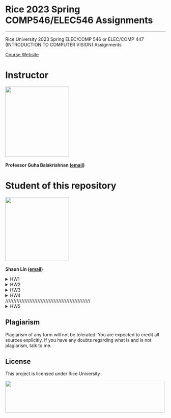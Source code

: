 # Rice 2023 Spring COMP546/ELEC546 Assignments
-------------------------------------------------------------------------------------------
Rice University 2023 Spring ELEC/COMP 546 or ELEC/COMP 447 (INTRODUCTION TO COMPUTER VISION) Assignments

[Course Website](https://computervision.rice.edu/)

# Instructor

<img src="https://bpb-us-e1.wpmucdn.com/blogs.rice.edu/dist/a/12547/files/2023/01/headshot-273x300.jpg" width="200" height="220" />

**Professor Guha Balakrishnan ([email](guha@rice.edu))**

# Student of this repository
<img src="https://avatars.githubusercontent.com/u/20944449?v=4" width="200" height="200" />

**Shaun Lin ([email](hl116@rice.edu))**

<details><summary>HW1</summary>
<p>

<details><summary>1.0 Basic Image Operations (10 points)</summary>
<p>

In this problem, you will gain some experience working with [NumPy](https://numpy.org/doc/stable/user/index.html#user) and [OpenCV](https://docs.opencv.org/4.x/) to perform basic image manipulations.

### 1.1 Combining Two Images:

a. Read in two large (> 256 x 256) images, A and B into your Colab notebook (see [sample Colab notebook](https://computervision.rice.edu/resources/#:~:text=Basic%20image%20operations) that was shared with the class earlier).

b. Resize A to 256x256 and crop B at the center to 256x256.
    
c. Create a new image C such that the left half of C is the left half of A and the right half of C is the right half of B.
    
d. Using a loop, create a new image D such that every odd numbered row is the corresponding row from A and every even row is the corresponding row from B.

e. Accomplish the same task in part d without using a loop.

### 1.2 Color Spaces

a. Download the peppers image from [this link](https://blogs.mathworks.com/images/loren/173/peppers_BlueHills.png). Return a binary image (only 0s and 1s), with 1s corresponding to only the yellow peppers. Do this by setting a minimum and maximum threshold value on pixel values in the R,G,B channels. Note that you won’t be able to perfectly capture the yellow peppers, but give your best shot!

b. While RGB is the most common color space for images, it is not the only one. For example, one popular color space is HSV (Hue-Saturation-Value). Hue encodes color, value encodes lightness/darkness, and saturation encodes the intensity of the color. For a visual, see Fig. 1 of this [wiki article](https://en.wikipedia.org/wiki/HSL_and_HSV). Convert the image to the HSV color space using OpenCV’s [cvtColor() function](https://www.geeksforgeeks.org/python-opencv-cv2-cvtcolor-method/), and try to perform the same task by setting a threshold in the Hue channel.

c. Add both binary images to your report. Which colorspace was easier to work with for this task, and why?

</p>
</details>

<details><summary>2.0 2D Geometric Transforms (15 points)</summary>
<p>

### 2.1 Write functions to produce transformation matrices
Write separate functions that output the 3 x 3 transformation matrices for the following transforms: **translation**, **rotation**, **similarity** (translation, rotation, and scale), and **affine**. The functions should take as input the following arguments:

1. Translation: horizontal and vertical displacements
2. Rotation: angle
3. Similarity: angle, horizontal/vertical displacements, and scale factor (assume equal scaling for horizontal and vertical dimensions)
4. Affine: 6 parameters

The output of each function will be a 3 x 3 matrix.

### 2.2 Write a function that warps an image with a given transformation matrix
Next, write a function imwarp(I, T) that warps image I with transformation matrix T. The function should produce an output image of the same size as I. See Fig. 1 for an example of a warp induced by a rotation transformation matrix. ```Make the origin of the coordinate system correspond to the CENTER of the image, not the top-left corner. This will result in more intuitive results, such as how the image is rotated around its center in Fig. 1. ```

![Fig. 1](https://github.com/PiscesLin/Rice_2023_Spring_ELEC546_Assignments/blob/main/HW1/Input%20image/HW1_description_images_2.2.png)

**Hint 1:** Consider the transformation matrix T to describe the mapping from each pixel in the output image back to the original image. By defining T in this way, you can account for each output pixel in the warp, resulting in no ‘holes’ in the output image (see Lec. 03 slides).

**Hint 2:** What happens when the transformation matrix maps an output pixel to a non-integer location in the input image? You will need to perform bilinear interpolation to handle this correctly (see Lec. 03 slides).

**Hint 3:** You may find NumPy’s [meshgrid function](https://numpy.org/doc/stable/reference/generated/numpy.meshgrid.html) useful to generate all pixel coordinates at once, without a loop.

### 2.3 Demonstrate your warping code on two color images of your choice
For each of the two images, show 2-3 transformations of each type (translation, rotation, similarity, affine) in your report.

</p>
</details>

<details><summary>3.0 Cameras (15 points)</summary>
<p>

### 3.1 Camera Matrix Computation
a. Calculate the camera intrinsic matrix **K**, extrinsic matrix **E**, and full rank 4 ⨉ 4 projection matrix **P = KE** for the following scenario with a pinhole camera:

- The camera is rotated 90 degrees around the x-axis, and is located at (1, 0, 2)^𝑇.
  
- The focal lengths 𝑓𝑥, 𝑓𝑦 are 100.

- The principal point (𝑐𝑥, 𝑐𝑦)^𝑇 is (25, 25).

b. For the above defined projection, find the world point in inhomogeneous coordinates x𝑤 which corresponds to the projected homogeneous point in image space 𝑥𝐼 =
(25, 50, 1, 0.25)^T

</p>
</details>

<details><summary>4.0 Relighting (10 points) (ELEC/COMP 546 ONLY)</summary>
<p>
In this problem, you will perform a simple version of image relighting, the task of changing the
lighting on a scene. To do this experiment, you will need two light sources (such as ceiling
lights, floor lamps, flashlights etc.) and a couple of scene objects. Set up a static scene similar
to the one shown in Fig. 2 (the light sources do not have to be seen in the frame, but try to have
them illuminating the scene at two different angles), and a camera such that it is stationary
throughout the experiment (cell phone leaning against heavy object or wall is fine). Let us label
the two lamps as LAMP1 and LAMP2. 

![Fig. 2](https://github.com/PiscesLin/Rice_2023_Spring_ELEC546_Assignments/blob/main/HW1/Input%20image/HW1_description_images_4.0.png)

a. Capture the image of the scene by turning on LAMP1 only (image I1). Now capture an image by turning on LAMP2 only (image I2). Finally, capture the image with both LAMP1 and LAMP2 on (image I12). Load and display these images into your Colab notebook.

b. Now, you will create a synthetic photo (I12_synth) depicting the scene when both of the lamps are turned on by simply summing I1 and I2 together: I12_synth = I1 + I2. Also compute an image depicting the difference between the synthetic and real images: D = I12_synth - I12.

c. In your report, show I1, I2, I12, I12_synth, and D side by side. When displaying D, make sure to rescale D’s values to fill the full available dynamic range ([0,1] for float, or [0,255] for uint8). You can do this with the following operation: 

**(D - min(D))/(max(D) - min(D)).**

d. How good is your synthetic image compared to the real one? Where do they differ the most?

</p>
</details>

</p>
</details>

<details><summary>HW2</summary>
<p>

<details><summary>1.0 Hybrid Images (10 points)</summary>
<p>
Recall the hybrid image of Albert Einstein and Marilyn Monroe introduced in [1] and reproduced below in Fig. 1. Due to the way your brain processes spatial frequencies, you will see the identity of the image change if you squint or move farther/closer to the image. In this problem, you will create your own hybrid image.

![Fig. 1](https://github.com/PiscesLin/Rice_2023_Spring_ELEC546_Assignments/blob/main/HW2/Input%20image/HW2_description_images_1.0.png)

### Gussian kernel

Implement function **gaussian2D(sigma, kernel_size)** that retutns a 2D gaussian blur kernel, with input argument **sigme** specifying a tuple of x,y scales (standar deviations), and **kernel_size** specifying a tuple of x,y dimensions of the kernel. The kernel should be large enough to include 3 standard deviations per dimension.

### Created Hybrid Images

Choose two images(A and B) of your choice that you will blend with one another and convert them to grayscale (you can use [opencv.cvtColor](https://www.geeksforgeeks.org/python-opencv-cv2-cvtcolor-method/)). These images can be of faces, or any other objects. Try to make the objects in the two images occupy roughly the same region in the image (if they don't you can use the **imwarp** function you wrote in Homework 1 to manually align them!)

Construct a hybrid image **C** from **A** (to be seen close-up) and **B** (to be seen far away) as follows: **C = blur(B) + (A-blur(A))**, where **blur** is a function that lowpass filters the image (use the Gaussian kernel you coded in 1.1 for this). Try different values of **sigma** for the Gaussian kernel. How does the amount of blurring affect your perception of the results? In your report, please show your input images labeled clearly as **A** and **B**, and attach the result **C** for a value of **sigma** which you feel demonstrates the illusion the best, at both the original size and a downsampled size. As a sanity check, you should be able to see the identity change when looking at the original and downsampled versions.

### Fourier Spectra

For the **sigma** value you chose in 1.2, show images of the Fourier spectra magnitudes of images **A**, **B**, **blur(B)**, **A-blur(A)**, and **C**. You can get the magnitude of the Fourier spectrum coefficients of an image ‘x’ by running:

```X = numpy.abs(numpy.fftshift(numpy.fft2(x)))```

By default, **numpy.fft2** will place the zero frequency (DC component) of the spectrum at the top left of the image, and so **numpy.fftshift** is used here to place the zero frequency at the center of the image. When displaying the Fourier spectrum with **matplotlib.pyplot.imshow**, the image will likely look black. This is because the DC component typically has a much higher magnitude than all other frequencies, such that after rescaling all values to lie in [0,1], most of the image is close to 0. To overcome this, display the logarithm of the values instead.

</p>
</details>

<details><summary>2.0  Laplacian Blending (15 points)</summary>
<p>

The Laplacian pyramid is a useful tool for many computer vision and image processing applications. One such application is blending sections of different images together, as shown in Fig. 2. In this problem, you will write code that constructs a Laplacian pyramid, and use it to blend two images of your choice together.

![Fig. 2](https://github.com/PiscesLin/Rice_2023_Spring_ELEC546_Assignments/blob/main/HW2/Input%20image/HW2_description_images_2.0.png)

### Gaussian Pyramid

Write a function **gausspyr(I, n_levels, sigma)** that returns a Gaussian pyramid for image **I** with number of levels **n_levels** and Gaussian kernel scale **sigma**. The function should return a list of images, with element **i** corresponding to level **i** of the pyramid. Note that level **0** should correspond to the original image I, and level **n_levels - 1** should correspond to the coarsest (lowest frequency) image.

### Image Blending

Choose two images A and B depicting different objects and resize them to the same shape. You may want to use your **imwarp** function from Homework 1 to align the scales/orientations of the objects appropriately (as was done in the example in Fig. 2) so that the resulting blend will be most convincing. Create a binary mask image **mask** which will have 1s in its left half, and 0s in its right half (called a ‘step’ function). Perform blending with the following operations:

1. Build Laplacian pyramids for **A** and **B**.
2. Build a Gaussian pyramid for **mask**.
3. Build a blended Laplacian pyramid for output image **C** using pyramids of **A**, **B**, and **mask**, where each level 𝑙𝐶 is defined by the equation 𝑙𝐶 = 𝑙𝐴 ∗ 𝑚 + 𝑙𝐵 ∗ (1 − 𝑚).

4. Invert the combined Laplacian pyramid back into an output image **C**.

Show the following in your report: 
(1) Images from all levels of the Laplacian pyramids for **A** and **B**.
(2) Images from all levels of the Gaussian pyramid for **mask**.
(3) Your final blended image **C**.

### (ELEC/COMP 546 Only) Blending two images with a mask other than a step

Laplacian blending is not restricted to only combining halves of two images using a step mask. You can set the mask to any arbitrary function and merge images, as shown in [this example](https://surfertas.github.io/static/img/posts/handeye.png). Demonstrate a Laplacian blend of two new images using a mask other than step.

</p>
</details>

<details><summary>3.0 Pulse Estimation from Video (5 points)</summary>
<p>

You are convinced that your friend Alice is a robot. You don’t have much evidence to prove this because she is quite a convincing human during conversations, except for the fact that she does get very angry if water touches her. One day, you hit upon a plan to figure out this mystery once and for all. You know that a human has a heart which pumps blood, and a robot does not. Furthermore, you read a paper [2] showing that one can estimate heart rate from a video of a human face using very simple computer vision techniques. So the next day, you convince Alice to take this video of herself, [linked here](https://drive.google.com/file/d/1xKNv_HKHl-8ErbglEZY2wLYfVVfvTPSK/view?usp=share_link). You will now need to implement a simple pulse estimation algorithm and run it on the video. Follow these steps:

### 3.1 Read video into notebook and define regions of interest

Upload the video into your Colab environment. Note that it may take several minutes for the upload to complete due to the size of the file. You can then read the video frames into a numpy array using the **read_video_into_numpy** function provided [here](https://colab.research.google.com/drive/1eBfpjdWAtXF3-3R3VM4dleBfuuqZUHvq?usp=sharing).

Using the first video frame, manually define rectangles (row and column boundaries) that capture 1) one of the cheeks and 2) the forehead.


### 3.2 Compute signals

Now compute the average Green value of pixels for all frames for each facial region (cheek, forehead). This gives a 1D signal in time called the Photoplethysmogram (PPG) for each region.

### 3.3 Bandpass filter

It is often useful to filter a signal to a particular band of frequencies of interest (‘pass band’) if we know that other frequencies don’t matter. In this application, we know that a normal resting heart rate for an adult ranges between 60-100 beats per minute (1-1.7 Hz). Apply the **bandpass_filter** function to your signals provided [here](https://colab.research.google.com/drive/1eBfpjdWAtXF3-3R3VM4dleBfuuqZUHvq?usp=sharing). You can set low_cutoff = 0.8, high_cutoff = 3, fs = 30, order = 1. Plot the filtered signals.

### 3.4 Plot Fourier spectra

Plot the Fourier magnitudes of these two signals using the [DFT](https://numpy.org/doc/stable/reference/generated/numpy.fft.fft.html#numpy.fft.fft), where the x-axis is frequency (in Hertz) and y-axis is amplitude. DFT coefficients are ordered in terms of integer indices, so you will have to convert the indices into Hertz. For each index n = [- N/2, N/2], the corresponding frequency is Fs * n / N, where N is the length of your signal and Fs is the sampling rate of the signal (30 Hz in this case). You can use [numpy.fftfreq](https://numpy.org/doc/stable/reference/generated/numpy.fft.fftfreq.html) to do this conversion for you.

### 3.5 Estimate Alice’s average pulse rate

A normal resting heart rate for adults ranges between 60-100 beats per minute. What rate does the highest peak in Alice’s Fourier spectrum correspond to? Which facial region provides the cleanest spectrum (the one which has the clearest single peak and low energy elsewhere)? Is Alice likely a human or not?

### 3.6 (ELEC/COMP 546 Only) Find your own pulse

Take a 15-20 second video of yourself using a smartphone, webcam, or personal camera. Your face should be as still as possible, and don’t change facial expressions. Do a similar analysis above as you did with Alice’s video. Show some frames from your video. Was it easier/harder to estimate heart rate compared to the sample video we provided? What was challenging about it?

### References

[1] Oliva, Aude, Antonio Torralba, and Philippe G. Schyns. "Hybrid images." ACM Transactions on Graphics (TOG) 25.3 (2006): 527-532

[2] Poh, Ming-Zher, Daniel J. McDuff, and Rosalind W. Picard. "Non-contact, automated cardiac pulse measurements using video imaging and blind source separation." Optics express 18.10 (2010): 10762-10774.
</p>
</details>

</p>
</details>

<details><summary>HW3</summary>
<p>

<details><summary>1.0 Optical Flow</summary>
<p>

In this problem, you will implement both the Lucas-Kanade and Horn-Schunck algorithms. Your implementations should use a Gaussian pyramid to properly account for large displacements. You can use your pyramid code from Homework 2, or you may simply use Opencv’s [pyrDown](https://theailearner.com/tag/cv2-pyrdown/) function to perform the blur + downsampling. You may also use Opencv’s [Sobel filter](https://docs.opencv.org/4.x/d5/d0f/tutorial_py_gradients.html) to obtain spatial (x,y) gradients of an image.

### 1.1 Lucas-Kanade (5 points)

Implement the Lucas-Kanade algorithm, and demonstrate tracking points on this [video](https://drive.google.com/file/d/1ZtOw3nMYR_vsNJJin6TNHhq-F1RTYvol/view?usp=share_link).

1. Select corners from the first frame using the [Harris corner detector](SelectcornersfromthefirstframeusingtheHarriscornerdetector.Youcanuse). You can use this command: **corners = cv.cornerHarris(gray_img,2,3,0.04).**

2. Track the points through the entire video by applying Lucas-Kanade between each pair of successive frames. This will yield one ‘trajectory’ per point, with length equal to the number of video frames.
3. Create a gif showing the tracked points overlaid as circles on the original frames. You can draw a circle on an image using cv.circle. You can save a gif with this code:

```
import imageio
imageio.mimsave('tracking.gif', im_list, fps = 10)
```

where im_list is a list of your output images. You can open this gif in your web browser to play it as a video and visualize your results. Show a few frames of the gif in your report, and save the gif in your Google Drive, and place the link to it in your report. Make sure to allow view access to the file!

4. Answerthefollowingquestions:
a. Do you notice any inaccuracies in the point tracking? Where and why?
b. How does the tracking change when you change the local window size used in Lucas-Kanade?

### Horn-Schunck (5 points)

Implement the Horn-Schunck algorithm. Display the flow fields for the ‘Army,’ ‘Backyard,’ and ‘Mequon’ test cases from the Middlebury dataset, [located here](https://vision.middlebury.edu/flow/data/comp/zip/eval-color-twoframes.zip). Consider ‘frame10.png’ as the first frame, and ‘frame11.png’ as the second frame for all cases.

Use this code to display each predicted flow field as a colored image:

```
hsv = np.zeros(im.shape, dtype=np.uint8)
hsv[..., 1] = 255
mag, ang = cv.cartToPolar(flow_x, flow_y)
hsv[..., 0] = ang * 180 / np.pi / 2
hsv[..., 2] = cv.normalize(mag, None, 0, 255, cv.NORM_MINMAX)
out = cv.cvtColor(hsv, cv.COLOR_HSV2RGB)
```

### 1.3 ELEC/COMP 546 Only: Improving Horn-Schunck with superpixels (5 points)

Recall superpixels discussed in lecture and described further [in this paper](https://www.iro.umontreal.ca/~mignotte/IFT6150/Articles/SLIC_Superpixels.pdf). How might you use superpixels to improve the performance of Horn-Schunck? Can you incorporate your idea into the smoothness + brightness constancy objection function? Define any notation you wish to use in the equation. You don’t have to implement your idea in code for this question.

</p>
</details>

<details><summary>2.0 Image Compression with PCA</summary>
<p>

In this problem, you will use PCA to compress images, by encoding small patches in low-dimensional subspaces. Download these two images:

[Test Image 1](https://drive.google.com/file/d/1n2BK1Fn2s0hZ8ZO9127JoRAJWabZwalA/view?usp=sharing)

[Test Image 2](https://drive.google.com/file/d/1XiHesOsu23b26BGMz2cdIV6bhELTESHS/view?usp=sharing)

Do the following steps for each image separately.

### 2.1 Use PCA to model patches (5 points)

Randomly sample at least 1,000 16 x 16 patches from the image. Flatten those patches into vectors (should be of size 16 x 16 x 3). Run PCA on these patches to obtain a set of principal components. Please write your own code to perform PCA. You may use **numpy.linalg.eigh**, or **numpy.linalg.svd** to obtain eigenvectors.

Display the first 36 principal components as 16 x 16 images, arranged in a 6 x 6 grid (Note: remember to sort your eigenvalues and eigenvectors by decreasing eigenvalue magnitude!). Also report the % of variance captured by all principal components (not just the first 36) in a plot, with the x-axis being the component number, and y-axis being the % of variance explained by that component.

### 2.2 Compress the image (5 points)

Show image reconstruction results using 1, 3, 10, 50, and 100 principal components. To do this, divide the image into non-overlapping 16 x 16 patches, and reconstruct each patch independently using the principal components. Answer the following questions:

1. Was one image easier to compress than another? If so, why do you think that is the case?

2. What are some similarities and differences between the principal components for the two images, and your interpretation for the reason behind them?

</p>
</details>

</p>
</details>

<details><summary>HW4</summary>
<p>

### Introduction

This assignment will introduce you to PyTorch and neural networks. We have provided a Colab notebook [located here](https://colab.research.google.com/drive/1rMHjwEPyu3eOvdTV8OUpPjFF5VW-zv9N?usp=sharing) with skeleton code to get you started. Colab comes with a free GPU. To activate the GPU during your session, click Runtime on the top toolbar, followed by Change runtime type, and select GPU under hardware accelerator. You will find the GPU useful for quickly training your neural network in Problem 2. 

<details><summary>1.0 PyTorch (10 points)</summary>
<p>

In this problem, you will perform some basic operations in PyTorch, including creating tensors, moving arrays between PyTorch and Numpy, and using autograd. **Before starting, please read the following pages**:

1.  [Tensor basics](https://pytorch.org/tutorials/beginner/basics/tensorqs_tutorial.html)
2.	[Autograd basics](https://pytorch.org/tutorials/beginner/blitz/autograd_tutorial.html), these two sections:
      
      a. Differentiation in Autograd
      
      b. Vector Calculus using autograd
      
### 1.1 Basics of Autograd (5 points)

a.  In the provided notebook, fill in the function **sin_taylor()** with code to approximate the value of the **sine** function using the Taylor approximation ([defined here](https://en.wikipedia.org/wiki/Taylor_series#:~:text=The%20sine%20function%20(blue)%20is,higher%20degree%20provide%20worse%20approximations.)). You can use **numpy.math.factorial()** to help you.

b.  Create a tensor **x** with value 𝜋/4 . Create a new tensor **y = sin_taylor(x)**. Use **y.backward()** to evaluate the gradient of **y** at **x**. Is this value a close approximation to the exact derivative of **sine** at **x**?

c.  Now, create a NumPy array **x_npy** of 100 random numbers drawn uniformly from [−𝜋, 𝜋] (use [np.random.uniform](https://numpy.org/doc/stable/reference/random/generated/numpy.random.uniform.html)). Create a tensor **x** from that array and place the tensor onto the GPU. Again, evaluate **y = sin_taylor(x)**. This time, **y** is a vector. If you run **y.backward()**, it will throw an error because **autograd** is meant to evaluate the derivative of a scalar output with respect to input vectors (see tutorial pages above). Instead, run either one of these two lines (they do the same thing):

    y.sum().backward()

    y.backward(gradient=torch.ones(100))

What is happening here? We are creating a ‘dummy’ scalar output (let’s call it **z**), which contains the sum of values in **y**, and acts as the final scalar output of our computation graph. Due to the chain rule of differentiation, **dz/dx** will yield the same value as **dy/dx**.

d.  Get the gradient tensor **dz/dx** and convert that tensor to a Numpy array. Plot **dz/dx** vs. **x_npy**, overlaid on a cosine curve. Confirm that the points fall on the curve and put this plot in your report.

### 1.2 Image Denoising (5 points)

In this problem, you will denoise [this noisy parrot image](https://drive.google.com/file/d/1hkRGTdN6heiCRkZQiX08sJmYOomBBRTw/view?usp=share_link), which we denote **I**. To do so, you will create a denoising loss function, and use **autograd** to optimize the pixels of a new image **J**, which will be a denoised version of **I**.

![noisy_parrot](https://github.com/PiscesLin/Rice_2023_Spring_ELEC546_Assignments/blob/main/HW4/Input%20image/parrot_noisy.png)
    
a.  In your Colab notebook, implement **denoising_loss()** to compute the following loss function:
    ![1.2 equation](https://github.com/PiscesLin/Rice_2023_Spring_ELEC546_Assignments/blob/main/HW4/Input%20image/1_2_equation.png)
    
The first component is a data term making sure that the predicted image **J** is not
too far from the original image I. The second term is a regularizer which will
reward **J** if it is smoother, quantified using **J**’s spatial derivatives. We have
provided you a function **get_spatial_gradients()** to compute the gradients.

b.  Implement gradient descent to optimize the pixels of J using your loss function and **autograd**. Initialize **J** to be a copy of **I**. Try different values for the learning rate and 𝛼 and find a combination that does a good job. Put the smoothed image **J**, along with the learning rate and 𝛼 you used in your report.

c.  **ELEC/COMP 546 Only**: Change the loss function to use L2 norms instead of L1. Does it work better or worse? Why?

</p>
</details>

<details><summary>2.0 Training an image classifier (10 points)</summary>
<p>

In this problem, you will create and train your first neural network image classifier!
Before starting this question, please read the following pages about training neural networks in PyTorch:

1.	[Data loading](https://pytorch.org/tutorials/beginner/basics/data_tutorial.html)
2.	[Models](https://pytorch.org/tutorials/beginner/basics/buildmodel_tutorial.html)
3.	[Training loop](https://pytorch.org/tutorials/beginner/basics/optimization_tutorial.html)

We will be using the [CIFAR10 dataset](https://www.cs.toronto.edu/~kriz/cifar.html), consisting of 60,000 images of 10 common classes. Each image is of size 32 x 32 x 3. Download the full dataset as one .npz file [here](https://drive.google.com/file/d/1sAiIwwdEInDfpKVPsdIu81tiOIZh0F3k/view?usp=share_link), and add it to your Google Drive. This file contains three objects: X: array of images, y: array of labels (specified as integers in [0,9]), and label_names: list of class names. Please complete the following:

a.  Finish implementing the **CIFARDataset** class. See comments in the code for further instructions.
    
b.  Add transforms: **RandomHorizontalFlip**, **RandomAffine** ([-5, 5] degree range, [0.8, 1.2] scale range) and **ColorJitter** ([0.8, 1.2] brightness range, [0.8, 1.2] saturation range). Don’t forget to apply the **ToTensor** transform first, which converts a H x W x 3 image to a 3 x H x W tensor, and normalizes the pixel range to [0,1]. You will find the transform APIs in [this page](https://pytorch.org/vision/0.9/transforms.html).
    
c.  Implement a CNN classifier with the structure in the following table. You will find the APIs for Conv, Linear, ReLU, and MaxPool in [this page](https://pytorch.org/docs/stable/nn.html). The spatial dimensions of an image should NOT change after a Conv operation (only after Maxpooling).
    
![2.0.c Table](https://github.com/PiscesLin/Rice_2023_Spring_ELEC546_Assignments/blob/main/HW4/Input%20image/2_0_c_table.png)
    
d.  Implement the training loop.

e.  Train your classifier for 15 epochs. The GPU, if accessible, will result in faster training. Make sure to save a model checkpoint at the end of each epoch, as you will use them in part f. Use the following training settings: batch size = 64, optimizer = Adam, learning rate = 1e-4.

f.  Compute validation loss per epoch and plot it. Which model will you choose and why?

g.  Run the best model on your test set and report:
    i.   Overall accuracy (# of examples correctly classified / # of examples)
    ii.   Accuracy per class
    iii.  Confusion matrix: A 10 x 10 table, where the cell at row i and column j reports the fraction of times an example of class i was labeled by your model as class j. Please label the rows/columns by the object class name, not indices.
    iv.  For the class on which your model has the worst accuracy (part ii), what is the other class it is most confused with? Show 5-10 test images that your model confused between these classes and comment on what factors may have caused the poor performance.
    
h.  ELEC/COMP 546 Only: Change the last two Conv blocks in the architecture to Residual blocks and report overall accuracy of the best model. Recall that a residual block has the form:

![2.0.h Residual block](https://github.com/PiscesLin/Rice_2023_Spring_ELEC546_Assignments/blob/main/HW4/Input%20image/2_0_h_Residual_block.png)


</p>
</details>

</p>
</details>
/////////////////////////////////////////////////////
<details><summary>HW5</summary>
<p>

<details><summary>Problem 1: Semantic Segmentation (7 points)</summary>
<p>

</p>
</details>

</p>
</details>

## Plagiarism

Plagiarism of any form will not be tolerated. You are expected to credit all sources explicitly. If you have any doubts regarding what is and is not plagiarism, talk to me.

## License
This project is licensed under Rice University

<img src="https://brand.rice.edu/sites/g/files/bxs2591/files/2019-08/190308_Rice_Mechanical_Brand_Standards_Logos-9.png" width="500" height="100" />
